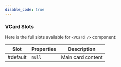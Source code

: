 ```yaml
---
disable_code: true
---
```


### VCard Slots

Here is the full slots available for `<VCard />` component:

| Slot     | Properties                          | Description       |
| -------- | ----------------------------------- | ----------------- |
| #default | <span class="is-null">`null`</span> | Main card content |
